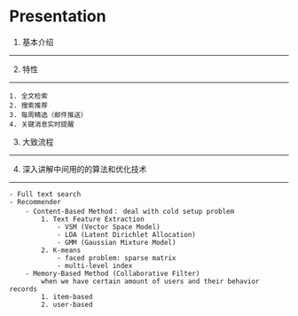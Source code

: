 Presentation
==============

1. 基本介绍
--------------

2. 特性
--------------
	1. 全文检索
	2. 搜索推荐
	3. 每周精选（邮件推送）
	4. 关键消息实时提醒

3. 大致流程
--------------

4. 深入讲解中间用的的算法和优化技术
--------------
	- Full text search
	- Recommender
		- Content-Based Method： deal with cold setup problem
			1. Text Feature Extraction
				- VSM (Vector Space Model)
				- LDA (Latent Dirichlet Allocation)
				- GMM (Gaussian Mixture Model)
			2. K-means
				- faced problem: sparse matrix
				- multi-level index
		- Memory-Based Method (Collaborative Filter)
			when we have certain amount of users and their behavior records
			1. item-based
			2. user-based 
		

